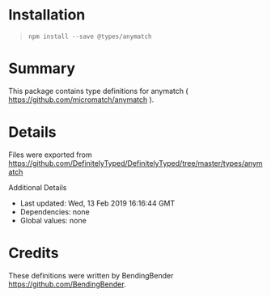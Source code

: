 # Installation
> `npm install --save @types/anymatch`

# Summary
This package contains type definitions for anymatch ( https://github.com/micromatch/anymatch ).

# Details
Files were exported from https://github.com/DefinitelyTyped/DefinitelyTyped/tree/master/types/anymatch

Additional Details
 * Last updated: Wed, 13 Feb 2019 16:16:44 GMT
 * Dependencies: none
 * Global values: none

# Credits
These definitions were written by BendingBender <https://github.com/BendingBender>.
